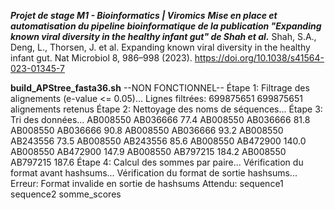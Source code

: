 ***Projet de stage M1 - Bioinformatics | Viromics***
***Mise en place et automatisation du pipeline bioinformatique de la publication "Expanding known viral diversity in the healthy infant gut" de Shah et al.***
Shah, S.A., Deng, L., Thorsen, J. et al. Expanding known viral diversity in the healthy infant gut. Nat Microbiol 8, 986–998 (2023). https://doi.org/10.1038/s41564-023-01345-7




**build_APStree_fasta36.sh**
--NON FONCTIONNEL--
Étape 1: Filtrage des alignements (e-value <= 0.05)...
Lignes filtrées: 699875651
  699875651 alignements retenus
Étape 2: Nettoyage des noms de séquences...
Étape 3: Tri des données...
AB008550 AB036666       77.4
AB008550 AB036666       81.8
AB008550 AB036666       90.8
AB008550 AB036666       93.2
AB008550 AB243556       73.5
AB008550 AB243556       85.6
AB008550 AB472900       140.0
AB008550 AB472900       147.9
AB008550 AB797215       184.2
AB008550 AB797215       187.6
Étape 4: Calcul des sommes par paire...
  Vérification du format avant hashsums...
  Vérification du format de sortie hashsums...
Erreur: Format invalide en sortie de hashsums
Attendu: sequence1 sequence2 somme_scores

